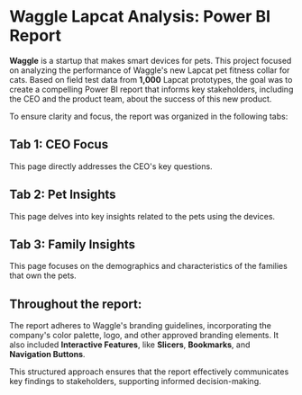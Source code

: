 # Waggle Lapcat Analysis: Power BI Report

**Waggle** is a startup that makes smart devices for pets. This project focused on analyzing the performance of Waggle's new Lapcat pet fitness collar for cats. Based on field test data from **1,000** Lapcat prototypes, the goal was to create a compelling Power BI report that informs key stakeholders, including the CEO and the product team, about the success of this new product.

To ensure clarity and focus, the report was organized in the following tabs:

## Tab 1: CEO Focus
This page directly addresses the CEO's key questions.

## Tab 2: Pet Insights
This page delves into key insights related to the pets using the devices.

## Tab 3: Family Insights
This page focuses on the demographics and characteristics of the families that own the pets.

## Throughout the report:
The report adheres to Waggle's branding guidelines, incorporating the company's color palette, logo, and other approved branding elements.
It also included **Interactive Features**, like **Slicers**, **Bookmarks**, and **Navigation Buttons**.

This structured approach ensures that the report effectively communicates key findings to stakeholders, supporting informed decision-making.
